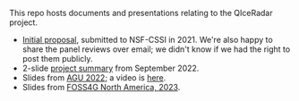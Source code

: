 This repo hosts documents and presentations relating to the QIceRadar project.

* [Initial proposal](2021_NSF_CSSI_QIceRadar.pdf), submitted to NSF-CSSI in 2021. We're also happy to share the panel reviews over email; we didn't know if we had the right to post them publicly.
* 2-slide [project summary](2022September_ProjectSummary.pdf) from September 2022.
* Slides from [AGU 2022](2022_AGU/2022_AGU_QIceRadar.pdf); a video is [here](https://www.youtube.com/watch?v=u1sTNQSCQc4&t=5s&pp=ygUJcWljZXJhZGFy).
* Slides from [FOSS4G North America, 2023](2023_FOSS4G/20231025_qiceradar_foss4g_na.pdf).
